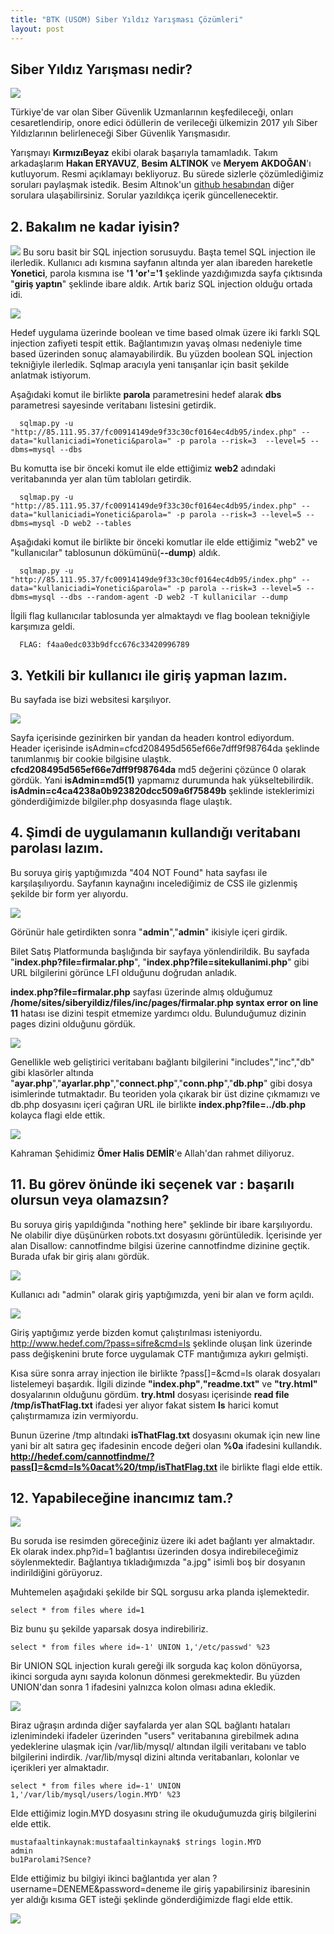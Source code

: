 ```yaml
---
title: "BTK (USOM) Siber Yıldız Yarışması Çözümleri"
layout: post
---
```

## Siber Yıldız Yarışması nedir?

![](/assets/images/siberyildiz/siber.jpeg)

Türkiye'de var olan Siber Güvenlik Uzmanlarının keşfedileceği, onları cesaretlendirip, onore edici ödüllerin de verileceği ülkemizin 2017 yılı Siber Yıldızlarının belirleneceği Siber Güvenlik Yarışmasıdır.

Yarışmayı **KırmızıBeyaz** ekibi olarak başarıyla tamamladık. Takım arkadaşlarım **Hakan ERYAVUZ**, **Besim ALTINOK** ve **Meryem AKDOĞAN**'ı kutluyorum. Resmi açıklamayı bekliyoruz. Bu sürede sizlerle çözümlediğimiz soruları paylaşmak istedik. Besim Altınok'un [github hesabından](https://github.com/besimaltnok/siberyildiz) diğer sorulara ulaşabilirsiniz. Sorular yazıldıkça içerik güncellenecektir.

## 2. Bakalım ne kadar iyisin?

![](/assets/images/siberyildiz/soru2/1.png)
Bu soru basit bir SQL injection sorusuydu. Başta temel SQL injection ile ilerledik. Kullanıcı adı kısmına sayfanın altında yer alan ibareden hareketle **Yonetici**, parola kısmına ise **'1 'or'='1** şeklinde yazdığımızda sayfa çıktısında "**giriş yaptın**" şeklinde ibare aldık. Artık bariz SQL injection olduğu ortada idi.

![](/assets/images/siberyildiz/soru2/2.png)

Hedef uygulama üzerinde boolean ve time based olmak üzere iki farklı SQL injection zafiyeti tespit ettik. Bağlantımızın yavaş olması nedeniyle time based üzerinden sonuç alamayabilirdik. Bu yüzden boolean SQL injection tekniğiyle ilerledik. Sqlmap aracıyla yeni tanışanlar için basit şekilde anlatmak istiyorum.

Aşağıdaki komut ile birlikte **parola** parametresini hedef alarak **dbs** parametresi sayesinde veritabanı listesini getirdik.


      sqlmap.py -u "http://85.111.95.37/fc00914149de9f33c30cf0164ec4db95/index.php" --data="kullaniciadi=Yonetici&parola=" -p parola --risk=3  --level=5 --dbms=mysql --dbs

Bu komutta ise bir önceki komut ile elde ettiğimiz **web2** adındaki veritabanında yer alan tüm tabloları getirdik.

      sqlmap.py -u "http://85.111.95.37/fc00914149de9f33c30cf0164ec4db95/index.php" --data="kullaniciadi=Yonetici&parola=" -p parola --risk=3 --level=5 --dbms=mysql -D web2 --tables

Aşağıdaki komut ile birlikte bir önceki komutlar ile elde ettiğimiz "web2" ve "kullanıcılar" tablosunun dökümünü(**--dump**) aldık.

      sqlmap.py -u "http://85.111.95.37/fc00914149de9f33c30cf0164ec4db95/index.php" --data="kullaniciadi=Yonetici&parola=" -p parola --risk=3 --level=5 --dbms=mysql --dbs --random-agent -D web2 -T kullanicilar --dump

İlgili flag kullanıcılar tablosunda yer almaktaydı ve flag boolean tekniğiyle karşımıza geldi.

      FLAG: f4aa0edc033b9dfcc676c33420996789


## 3. Yetkili bir kullanıcı ile giriş yapman lazım.

Bu sayfada ise bizi websitesi karşılıyor.

![](/assets/images/siberyildiz/soru3/1.png)

Sayfa içerisinde gezinirken bir yandan da headerı kontrol ediyordum. Header içerisinde isAdmin=cfcd208495d565ef66e7dff9f98764da şeklinde tanımlanmış bir cookie bilgisine ulaştık. **cfcd208495d565ef66e7dff9f98764da** md5 değerini çözünce 0 olarak gördük. Yani **isAdmin=md5(1)** yapmamız durumunda hak yükseltebilirdik. **isAdmin=c4ca4238a0b923820dcc509a6f75849b** şeklinde isteklerimizi gönderdiğimizde bilgiler.php dosyasında flage ulaştık.

## 4. Şimdi de uygulamanın kullandığı veritabanı parolası lazım.

Bu soruya giriş yaptığımızda "404 NOT Found" hata sayfası ile karşılaşılıyordu. Sayfanın kaynağını incelediğimiz de CSS ile gizlenmiş şekilde bir form yer alıyordu.

![](/assets/images/siberyildiz/soru4/sanayihirsizligi-2.png)

Görünür hale getirdikten sonra "**admin**","**admin**" ikisiyle içeri girdik.

Bilet Satış Platformunda başlığında bir sayfaya yönlendirildik. Bu sayfada "**index.php?file=firmalar.php**", "**index.php?file=sitekullanimi.php**" gibi URL bilgilerini görünce LFI olduğunu doğrudan anladık.

**index.php?file=firmalar.php** sayfası üzerinde almış olduğumuz **/home/sites/siberyildiz/files/inc/pages/firmalar.php syntax error on line 11** hatası ise dizini tespit etmemize yardımcı oldu. Bulunduğumuz dizinin pages dizini olduğunu gördük.

![](/assets/images/siberyildiz/soru4/soru4-2.jpg)

Genellikle web geliştirici veritabanı bağlantı bilgilerini "includes","inc","db" gibi klasörler altında "**ayar.php**","**ayarlar.php**","**connect.php**","**conn.php**","**db.php**" gibi dosya isimlerinde tutmaktadır. Bu teoriden yola çıkarak bir üst dizine çıkmamızı ve db.php dosyasını içeri çağıran URL ile birlikte **index.php?file=../db.php** kolayca flagi elde ettik.

![](/assets/images/siberyildiz/soru4/sanayihirsizligi-3.png)

Kahraman Şehidimiz **Ömer Halis DEMİR**'e Allah'dan rahmet diliyoruz.

## 11. Bu görev önünde iki seçenek var : başarılı olursun veya olamazsın?

Bu soruya giriş yapıldığında "nothing here" şeklinde bir ibare karşılıyordu. Ne olabilir diye düşünürken robots.txt dosyasını görüntüledik. İçerisinde yer alan Disallow: cannotfindme bilgisi üzerine cannotfindme dizinine geçtik. Burada ufak bir giriş alanı gördük.

![](/assets/images/siberyildiz/soru11/1.png)

Kullanıcı adı "admin" olarak giriş yaptığımızda, yeni bir alan ve form açıldı.

![](/assets/images/siberyildiz/soru11/2.png)

Giriş yaptığımız yerde bizden komut çalıştırılması isteniyordu. http://www.hedef.com/?pass=sifre&cmd=ls şeklinde oluşan link üzerinde pass değişkenini brute force uygulamak CTF mantığımıza aykırı gelmişti.

Kısa süre sonra array injection ile birlikte ?pass[]=&cmd=ls olarak dosyaları listelemeyi başardık. İlgili dizinde **"index.php"**,**"readme.txt"** ve **"try.html"** dosyalarının olduğunu gördüm. **try.html** dosyası içerisinde **read file /tmp/isThatFlag.txt** ifadesi yer alıyor fakat sistem **ls** harici komut çalıştırmamıza izin vermiyordu.

Bunun üzerine /tmp altındaki **isThatFlag.txt** dosyasını okumak için new line yani bir alt satıra geç ifadesinin encode değeri olan **%0a** ifadesini kullandık. **http://hedef.com/cannotfindme/?pass[]=&cmd=ls%0acat%20/tmp/isThatFlag.txt** ile birlikte flagi elde ettik.

## 12. Yapabileceğine inancımız tam.?

![](/assets/images/siberyildiz/soru12/1.jpg)

Bu soruda ise resimden göreceğiniz üzere iki adet bağlantı yer almaktadır. Ek olarak index.php?id=1 bağlantısı üzerinden dosya indirebileceğimiz söylenmektedir. Bağlantıya tıkladığımızda "a.jpg" isimli boş bir dosyanın indirildiğini görüyoruz.

Muhtemelen aşağıdaki şekilde bir SQL sorgusu arka planda işlemektedir.

    select * from files where id=1

Biz bunu şu şekilde yaparsak dosya indirebiliriz.

    select * from files where id=-1' UNION 1,'/etc/passwd' %23

Bir UNION SQL injection kuralı gereği ilk sorguda kaç kolon dönüyorsa, ikinci sorguda aynı sayıda kolonun dönmesi gerekmektedir. Bu yüzden UNION'dan sonra 1 ifadesini yalnızca kolon olması adına ekledik.

![](/assets/images/siberyildiz/soru12/2.jpg)

Biraz uğraşın ardında diğer sayfalarda yer alan SQL bağlantı hataları izlenimindeki ifadeler üzerinden "users" veritabanına girebilmek adına yedeklerine ulaşmak için /var/lib/mysql/ altından ilgili veritabanı ve tablo bilgilerini indirdik. /var/lib/mysql dizini altında veritabanları, kolonlar ve içerikleri yer almaktadır.

    select * from files where id=-1' UNION 1,'/var/lib/mysql/users/login.MYD' %23

Elde ettiğimiz login.MYD dosyasını string ile okuduğumuzda giriş bilgilerini elde ettik.

    mustafaaltinkaynak:mustafaaltinkaynak$ strings login.MYD
    admin
    bu1Parolami?Sence?

Elde ettiğimiz bu bilgiyi ikinci bağlantıda yer alan ?username=DENEME&password=deneme ile giriş yapabilirsiniz ibaresinin yer aldığı kısıma GET isteği şeklinde gönderdiğimizde flagi elde ettik.

![](/assets/images/siberyildiz/soru12/4.jpg)
